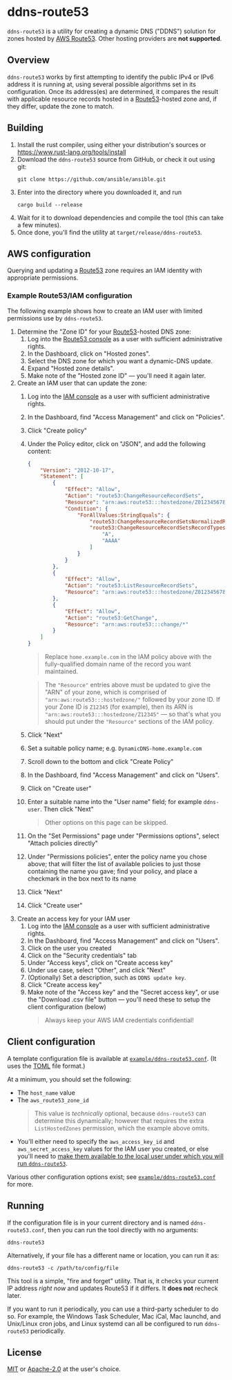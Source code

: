 # ddns-route53

`ddns-route53` is a utility for creating a dynamic DNS ("DDNS") solution for zones hosted by [AWS Route53](https://aws.amazon.com/route53/). Other hosting providers are **not supported**.

## Overview

`ddns-route53` works by first attempting to identify the public IPv4 or IPv6 address it is running at, using several possible algorithms set in its configuration. Once its address(es) are determined, it compares the result with applicable resource records hosted in a [Route53](https://aws.amazon.com/route53/)-hosted zone and, if they differ, update the zone to match.

## Building

1. Install the rust compiler, using either your distribution's sources or https://www.rust-lang.org/tools/install
1. Download the `ddns-route53` source from GitHub, or check it out using git:
   ```
   git clone https://github.com/ansible/ansible.git
   ```
1. Enter into the directory where you downloaded it, and run
   ```
   cargo build --release
   ```
1. Wait for it to download dependencies and compile the tool (this can take a few minutes).
1. Once done, you'll find the utility at `target/release/ddns-route53`.

## AWS configuration

Querying and updating a [Route53](https://aws.amazon.com/route53/) zone requires an IAM identity with appropriate permissions.

### Example Route53/IAM configuration

The following example shows how to create an IAM user with limited permissions use by `ddns-route53`.

 1. Determine the "Zone ID" for your [Route53](https://aws.amazon.com/route53/)-hosted DNS zone:
    1. Log into the [Route53 console](https://console.aws.amazon.com/iam/home) as a user with sufficient administrative rights.
    1. In the Dashboard, click on "Hosted zones".
    1. Select the DNS zone for which you want a dynamic-DNS update.
    1. Expand "Hosted zone details".
    1. Make note of the "Hosted zone ID" — you'll need it again later.
 1. Create an IAM user that can update the zone:
    1. Log into the [IAM console](https://console.aws.amazon.com/iam/home) as a user with sufficient administrative rights.
    1. In the Dashboard, find "Access Management" and click on "Policies".
    1. Click "Create policy"
    1. Under the Policy editor, click on "JSON", and add the following content:
        ```json
        {
            "Version": "2012-10-17",
            "Statement": [
                {
                    "Effect": "Allow",
                    "Action": "route53:ChangeResourceRecordSets",
                    "Resource": "arn:aws:route53:::hostedzone/Z01234567890ABCDEFGHI",
                    "Condition": {
                        "ForAllValues:StringEquals": {
                            "route53:ChangeResourceRecordSetsNormalizedRecordNames": "home.example.com",
                            "route53:ChangeResourceRecordSetsRecordTypes": [
                                "A",
                                "AAAA"
                            ]
                        }
                    }
                },
                {
                    "Effect": "Allow",
                    "Action": "route53:ListResourceRecordSets",
                    "Resource": "arn:aws:route53:::hostedzone/Z01234567890ABCDEFGHI"
                },
                {
                    "Effect": "Allow",
                    "Action": "route53:GetChange",
                    "Resource": "arn:aws:route53:::change/*"
                }
            ]
        }
        ```

        > Replace `home.example.com` in the IAM policy above with the fully-qualified domain name of the record you want maintained.

        > The `"Resource"` entries above must be updated to give the "ARN" of your zone, which is comprised of `"arn:aws:route53:::hostedzone/"` followed by your zone ID. If your Zone ID is `Z12345` (for example), then its ARN is `"arn:aws:route53:::hostedzone/Z12345"` — so that's what you should put under the `"Resource"` sections of the IAM policy.
    1. Click "Next"
    1. Set a suitable policy name; e.g. `DynamicDNS-home.example.com`
    1. Scroll down to the bottom and click "Create Policy"
    
    1. In the Dashboard, find "Access Management" and click on "Users".
    1. Click on "Create user"
    1. Enter a suitable name into the "User name" field; for example `ddns-user`. Then click "Next"
        > Other options on this page can be skipped.
    1. On the "Set Permissions" page under "Permissions options", select "Attach policies directly"
    1. Under "Permissions policies", enter the policy name you chose above; that will filter the list of available policies to just those containing the name you gave; find your policy, and place a checkmark in the box next to its name
    1. Click "Next"
    1. Click "Create user"
 1. Create an access key for your IAM user
    1. Log into the [IAM console](https://console.aws.amazon.com/iam/home) as a user with sufficient administrative rights.
    1. In the Dashboard, find "Access Management" and click on "Users".
    1. Click on the user you created
    1. Click on the "Security credentials" tab
    1. Under "Access keys", click on "Create access key"
    1. Under use case, select "Other", and click "Next"
    1. (Optionally) Set a description, such as `DDNS update key`.
    1. Click "Create access key"
    1. Make note of the "Access key" and the "Secret access key", or use the "Download .csv file" button — you'll need these to setup the client configuration (below)
       > Always keep your AWS IAM credentials confidential!

## Client configuration

A template configuration file is available at [`example/ddns-route53.conf`](example/ddns-route53.conf). (It uses the [TOML](https://toml.io/en/) file format.)

At a minimum, you should set the following:
 * The `host_name` value
 * The `aws_route53_zone_id`
   > This value is _technically_ optional, because `ddns-route53` can determine this dynamically; however that requires the extra `ListHostedZones` permission, which the example above omits.
 * You'll either need to specify the `aws_access_key_id` and `aws_secret_access_key` values for the IAM user you created, or else you'll need to [make them available to the local user under which you will run `ddns-route53`](https://docs.aws.amazon.com/sdkref/latest/guide/access-iam-users.html#stepauthIamUser). 

Various other configuration options exist; see [`example/ddns-route53.conf`](example/ddns-route53.conf) for more.

## Running

If the configuration file is in your current directory and is named `ddns-route53.conf`, then you can run the tool directly with no arguments:
```
ddns-route53
```

Alternatively, if your file has a different name or location, you can run it as:
```
ddns-route53 -c /path/to/config/file
```

This tool is a simple, "fire and forget" utility. That is, it checks your current IP address _right now_ and updates Route53 if it differs. It **does not** recheck later.

If you want to run it periodically, you can use a third-party scheduler to do so. For example, the Windows Task Scheduler, Mac iCal, Mac launchd, and Unix/Linux cron jobs, and Linux systemd can all be configured to run `ddns-route53` periodically.


## License

[MIT](https://opensource.org/license/mit) or [Apache-2.0](https://opensource.org/license/apache-2-0) at the user's choice.